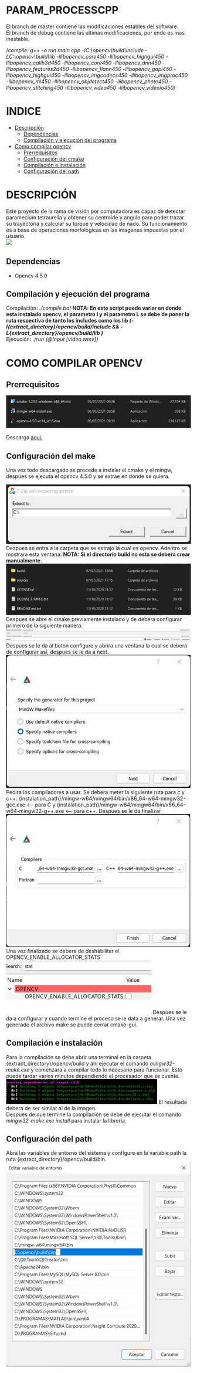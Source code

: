# PARAM_PROCESSCPP

El branch de master contiene las modificaciones estables del software. </br>
El branch de debug contiene las ultimas modificaciones, por ende es mas inestable.

/*compile:  g++ -o run main.cpp -IC:\opencv\build\include -LC:\opencv\build\lib -llibopencv_core450 -llibopencv_highgui450 -llibopencv_calib3d450 -llibopencv_core450 -llibopencv_dnn450 -llibopencv_features2d450 -llibopencv_flann450 -llibopencv_gapi450 -llibopencv_highgui450 -llibopencv_imgcodecs450 -llibopencv_imgproc450 -llibopencv_ml450 -llibopencv_objdetect450 -llibopencv_photo450 -llibopencv_stitching450 -llibopencv_video450 -llibopencv_videoio450*/

<html>
    <head>
        <meta charset="UTF-8">
    </head>
    <body>
         <h1>INDICE</h1>
        <ul>
            <li><a href="#descripción">Descripción</a>
                <ul>
                    <li><a href="#--dependencias--">Dependencias</a></li>
                    <li><a href="#--compilación-y-ejecución-del-programa--">Compilación y ejecución del programa</a></li>
                </ul>
            </li>
            <li> <a href="#como-compilar-opencv">Como compilar opencv</a>
                <ul>
                    <li><a href="#--prerrequisitos--">Prerrequisitos</a></li>
                    <li><a href="#--configuración-del-make--">Configuración del cmake</a></li>
                    <li><a href="#--compilación-e-instalación--">Compilación e instalación</a></li>
                    <li><a href="#--configuración-del-path--">Configuración del path</a></li>
                </ul>
            </li>
        </ul>
        <h1>DESCRIPCIÓN</h1>
        Este proyecto de la rama de visión por computadora es capaz de detectar paramecium tetraurelia y obtener su centroide y angulo para poder trazar su trayectoria y calcular su torque y velocidad de nado. Su funcionamiento es a base de operaciones morfologicas en las imagenes impuestas por el usuario.
        </br>
        <img src="./resources_readme/2021-07-06 21-34-52.gif"></img>
        <h2>  Dependencias  </h2>
            <ul>
                <li>Opencv 4.5.0</li>
            </ul>
        <h2>  Compilación y ejecución del programa  </h2>
        Compilación: <i>./compile.bat</i> <b>NOTA: En este script puede variar en donde esta instalado opencv, el parametro I y el parametro L se debe de poner la ruta respectiva de tanto los includes como los lib <i>(-I{extract_directory}/opencv/build/include && -L{extract_directory}/opencv/build/lib )</i></b> </br>
        Ejecución: <i>./run {@input [video.wmv]}</i>
        <h1>COMO COMPILAR OPENCV</h1>
        <h2>  Prerrequisitos  </h2>
        <img src="./resources_readme/req.png"></img>
        <p>Descarga <a href="https://www.dropbox.com/sh/oqlm559dbgpkjnh/AADK-Qc6eJYXH9d-indPd0nBa?dl=0" target="_blank"> aquí. </br></a>
        <h2>  Configuración del make  </h2>
        Una vez todo descargado se procede a instalar el cmake y el mingw, despues se ejecuta el opencv 4.5.0 y se extrae en donde se quiera. </br></p>
        <img src="./resources_readme/op.png"></img>
        Despues se entra a la carpeta que se extrajo la cual es opencv. Adentro se mostrara esta ventana. <b>NOTA: Si el directorio build no esta se debera crear manualmente.</b>
        <img src="./resources_readme/dir.png"></img>
        Despues se abre el cmake previamente instalado y de debera configurar primero de la siguiente manera.
        <img src="./resources_readme/cm1.png"></img>
        Despues se le da al boton configure y abrira una ventana la cual se debera de configurar así, despues se le da a next.
        <img src="./resources_readme/cm2.png"></img>
        Pedira los compiladores a usar. Se debera meter la siguiente ruta para c y c++:  {instalation_path}/mingw-w64/mingw64/bin/x86_64-w64-mingw32-gcc.exe <-- para C y {instalation_path}/mingw-w64/mingw64/bin/x86_64-w64-mingw32-g++.exe <-- para c++. Despues se le da finalizar
        <img src="./resources_readme/cm3.png"></img>
        Una vez finalizado se debera de deshabilitar el OPENCV_ENABLE_ALLOCATOR_STATS
        <img src="./resources_readme/cm5.png"></img>
        Despues se le da a configurar y cuando termine el proceso se le data a generar. Una vez generado el archivo make se puede cerrar cmake-gui.</br>
        <h2>  Compilación e instalación  </h2>
        Para la compilación se debe abrir una terminal en la carpeta {extract_directory}/opencv/build y ahi ejecutar el comando <i>mingw32-make.exe</i> y comenzara a compilar todo lo necesario para funcionar. Esto puede tardar varios minutos dependiendo el procesador que se cuente.
        <img src="./resources_readme/m1.png"></img> 
        El resultado debera de ser similar al de la imagen. </br>
        Despues de que termine la compilación se debe de ejecutar el comando <i>mingw32-make.exe install</i> para instalar la libreria.
        <h2>  Configuración del path  </h2>
        Abra las variables de entorno del sistema y configure en la variable path la ruta {extract_directory}/opencv/build/bin.
        <img src="./resources_readme/m2.png"></img> 
    </body> 
</html>